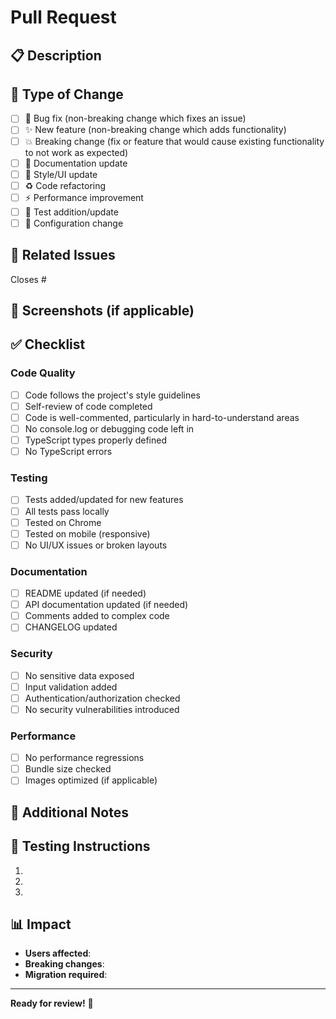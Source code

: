 # Pull Request

## 📋 Description

<!-- Provide a brief description of the changes in this PR -->

## 🎯 Type of Change

<!-- Mark the relevant option with an 'x' -->

- [ ] 🐛 Bug fix (non-breaking change which fixes an issue)
- [ ] ✨ New feature (non-breaking change which adds functionality)
- [ ] 💥 Breaking change (fix or feature that would cause existing functionality to not work as expected)
- [ ] 📝 Documentation update
- [ ] 🎨 Style/UI update
- [ ] ♻️ Code refactoring
- [ ] ⚡ Performance improvement
- [ ] 🧪 Test addition/update
- [ ] 🔧 Configuration change

## 🔗 Related Issues

<!-- Link to related issues using #issue_number -->

Closes #

## 📸 Screenshots (if applicable)

<!-- Add screenshots to help explain your changes -->

## ✅ Checklist

### Code Quality
- [ ] Code follows the project's style guidelines
- [ ] Self-review of code completed
- [ ] Code is well-commented, particularly in hard-to-understand areas
- [ ] No console.log or debugging code left in
- [ ] TypeScript types properly defined
- [ ] No TypeScript errors

### Testing
- [ ] Tests added/updated for new features
- [ ] All tests pass locally
- [ ] Tested on Chrome
- [ ] Tested on mobile (responsive)
- [ ] No UI/UX issues or broken layouts

### Documentation
- [ ] README updated (if needed)
- [ ] API documentation updated (if needed)
- [ ] Comments added to complex code
- [ ] CHANGELOG updated

### Security
- [ ] No sensitive data exposed
- [ ] Input validation added
- [ ] Authentication/authorization checked
- [ ] No security vulnerabilities introduced

### Performance
- [ ] No performance regressions
- [ ] Bundle size checked
- [ ] Images optimized (if applicable)

## 📝 Additional Notes

<!-- Add any additional context about the PR here -->

## 🧪 Testing Instructions

<!-- Describe how to test your changes -->

1. 
2. 
3. 

## 📊 Impact

<!-- Describe the impact of this change -->

- **Users affected**: 
- **Breaking changes**: 
- **Migration required**: 

---

**Ready for review!** 🚀

